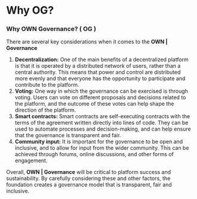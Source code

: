 # Why OG?

### Why OWN Governance?[​](https://docs.lido.fi/lido-dao#why-dao) ( OG ) <a href="#why-dao" id="why-dao"></a>

There are several key considerations when it comes to the **OWN | Governance**

1. **Decentralization:** One of the main benefits of a decentralized platform is that it is operated by a distributed network of users, rather than a central authority. This means that power and control are distributed more evenly and that everyone has the opportunity to participate and contribute to the platform.
2. **Voting:** One way in which the governance can be exercised is through voting. Users can vote on different proposals and decisions related to the platform, and the outcome of these votes can help shape the direction of the platform.
3. **Smart contracts:** Smart contracts are self-executing contracts with the terms of the agreement written directly into lines of code. They can be used to automate processes and decision-making, and can help ensure that the governance is transparent and fair.
4. **Community input:** It is important for the governance to be open and inclusive, and to allow for input from the wider community. This can be achieved through forums, online discussions, and other forms of engagement.

Overall, **OWN | Governance** will be critical to platform success and sustainability. By carefully considering these and other factors, the foundation creates a governance model that is transparent, fair and inclusive.
